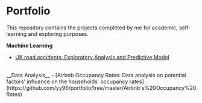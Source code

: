 # Portfolio

This repository contains the projects completed by me for academic, self-learning and exploring purposes.

__Machine Learning__
- [UK road accidents: Exploratory Analysis and Predictive Model](https://github.com/yy96/portfolio/tree/master/UK%20road%20accidents)
<br>
__Data Analysis__
- [Airbnb Occupancy Rates: Data analysis on potential factors' influence on the households' occupancy rates](https://github.com/yy96/portfolio/tree/master/Airbnb's%20Occupancy%20Rates)
